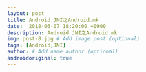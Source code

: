 ```yaml
---
layout: post
title: Android JNI之Android.mk
date:  2018-03-07 18:20:00 +0900  
description: Android JNI之Android.mk
img: post-8.jpg # Add image post (optional)
tags: [Android,JNI]
author: # Add name author (optional)
androidoriginal: true
---
```

